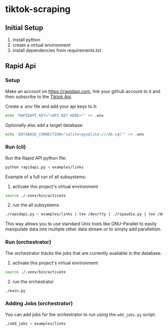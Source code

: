 # tiktok-scraping

## Initial Setup

1. install python
2. create a virtual environment
3. install dependencies from requirements.txt

## Rapid Api

### Setup

Make an account on https://rapidapi.com, link your github account to it and then subscribe to the [Tiktok Api](https://rapidapi.com/yi005/api/tiktok-video-no-watermark2).

Create a .env file and add your api keys to it:
```bash
echo 'RAPIDAPI_KEY="<API KEY HERE>"' >> .env
```

Optionally also add a target database:
```bash
echo 'DATABASE_CONNECTION="sqlite+pysqlite:///db.sql"' >> .env
```


### Run (cli)

Run the Rapid API python file:

```bash
python rapidapi.py < examples/links
```

Example of a full run of all subsystems:

1. activate this project's virtual environment

```bash
source ./.venv/bin/activate
```

2. run the all subsystems

```bash
./rapidapi.py < examples/links | tee /dev/tty | ./ripaudio.py | tee /dev/tty | ./transcribe.py
```

This way allows you to use standard Unix tools like GNU-Parallel to easily manipulate data into multiple other data stream or to simply add parallelism.

### Run (orchestrator)

The orchestrator tracks the jobs that are currently available in the database.

1. activate this project's virtual environment

```bash
source ./.venv/bin/activate
```

2. run the orchestrator

```bash
./main.py
```

### Adding Jobs (orchestrator)

You can add jobs for the orchestrator to run using the `add_jobs.py` script:

```bash
./add_jobs < examples/links
```